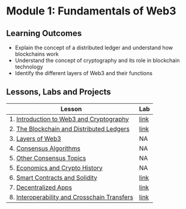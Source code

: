 # Module 1: Fundamentals of Web3

## Learning Outcomes

-  Explain the concept of a distributed ledger and understand how blockchains work
- Understand the concept of cryptography and its role in blockchain technology
- Identify the different layers of Web3 and their functions

## Lessons, Labs and Projects

| Lesson                                                                                                      | Lab                                                                                                          |
| ----------------------------------------------------------------------------------------------------------- | ------------------------------------------------------------------------------------------------------------ |
| 1. [Introduction to Web3 and Cryptography](./introduction_to_web3_cryptography.md)                   | [link](https://github.com/joinpursuit/Pursuit-Core-Web3-Module-1-Lab-Web3-Cryptography)                     |
| 2. [The Blockchain and Distributed Ledgers](./blockchain_and_distributed_ledgers.md)                 | [link](https://github.com/joinpursuit/pursuit-crypto-lessons/blob/main/fundamentals/labs/creating_metamask_wallet.md)        |
| 3. [Layers of Web3](./layers_of_web3.md)                                                             | NA                    |
| 4. [Consensus Algorithms](./consensus_algorithms.md)                                                 | NA                  |
| 5. [Other Consensus Topics](./other_consensus_topics.md)          | NA          |
| 5. [Economics and Crypto History](history_of_crypto.md)                                     | NA              |
| 6. [Smart Contracts and Solidity](./intro_to_smart_contracts_and_solidity.md)                                     | [link](https://github.com/joinpursuit/pursuit-crypto-lessons/blob/main/fundamentals/labs/deploying_your_first_smart_contract.md)              |
| 7. [Decentralized Apps](./decentralized_apps/README.md)                                                      | [link](https://github.com/joinpursuit/pursuit-crypto-lessons/blob/main/fundamentals/labs/dapps.md)                     |
| 8. [Interoperability and Crosschain Transfers](https://github.com/joinpursuit/pursuit-crypto-lessons/blob/main/fundamentals/interopability.md)           | [link](https://github.com/joinpursuit/pursuit-crypto-lessons/blob/main/fundamentals/labs/crosschain.md) |

